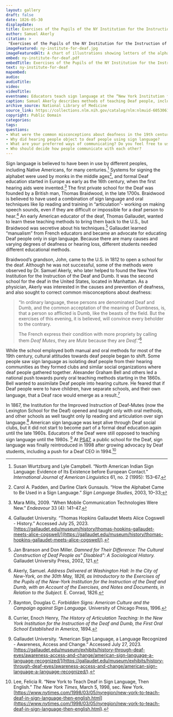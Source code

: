```yaml
--- 
layout: gallery
draft: false
date: 1826-05-30
displaydate: 
title: Exercises of the Pupils of the NY Institution for the Instruction of the Deaf and Dumb
author: Samuel Akerly
citation: >
 "Exercises of the Pupils of the NY Institution for the Instruction of the Deaf and Dumb" in New York City Civil Rights History Project, Accessed: [Month Day, Year], https://nyccivilrightshistory.org/site-preview/gallery/ny-institute-for-deaf.
imageFeatured: ny-institute-for-deaf.jpg
imageFeaturedAlt: A chart of illustrations showing letters of the alphabet through hand signs
embed: ny-institute-for-deaf.pdf
embedTitle: Exercises of the Pupils of the NY Institution for the Instruction of the Deaf and Dumb
text: ny-institute-for-deaf
mapembed: 
audio: 
audioTitle: 
video: 
videoTitle: 
eventname: Educators teach sign language at the “New York Institution for the Instruction of the Deaf and Dumb”
caption: Samuel Akerly describes methods of teaching Deaf people, including the progression of communicating more complex ideas and words through sign language. A chart of illustrations demonstrates how to make letters of the alphabet through signs.
archive_source: National Library of Medicine
source_link: https://collections.nlm.nih.gov/catalog/nlm:nlmuid-60530610R-bk
copyright: Public Domain
categories: 
tags: 
questions: 
- What were the common misconceptions about deafness in the 19th century?
- Why did hearing people object to deaf people using sign language? 
- What are your preferred ways of communicating? Do you feel free to use them, or do you face restrictions in how you would like to communicate? 
- Who should decide how people communicate with each other?
--- 
```


Sign language is believed to have been in use by different peoples, including Native Americans, for many centuries.[^1] Systems for signing the alphabet were used by monks in the middle ages[^2], and formal Deaf education started in Europe as early as the 16th century, when the first hearing aids were invented.[^3] The first private school for the Deaf was founded by a British man, Thomas Braidwood, in the late 1700s. Braidwood is believed to have used a combination of sign language and oral techniques like lip reading and training in “articulation”- working on making speech sounds, even if they are difficult or impossible for a deaf person to hear.[^4] An early American educator of the deaf, Thomas Gallaudet, wanted to learn these teaching methods to bring them back to the U.S., but Braidwood was secretive about his techniques.[^5] Gallaudet learned “manualism” from French educators and became an advocate for educating Deaf people only in sign language. Because there are many causes and varying degrees of deafness or hearing loss, different students needed different educational methods.

Braidwood’s grandson, John, came to the U.S. in 1812 to open a school for the deaf. Although he was not successful, some of the methods were observed by Dr. Samuel Akerly, who later helped to found the New York Institution for the Instruction of the Deaf and Dumb. It was the second school for the deaf in the United States, located in Manhattan. As a physician, Akerly was interested in the causes and prevention of deafness, and also sought to correct common misconceptions about deafness:

> “In ordinary language, these persons are denominated Deaf and Dumb, and the common acceptation of the meaning of Dumbness, is, that a person so afflicted is Dumb, like the beasts of the field. But the exercises of this evening, it is believed, will convince every beholder to the contrary.
>
> The French express their condition with more propriety by calling them *Deaf Mutes*, they are *Mute* because they are *Deaf*.”[^6]

While the school employed both manual and oral methods for most of the 19th century, cultural attitudes towards deaf people began to shift. Some people saw sign language as isolating deaf people from their hearing communities as they formed clubs and similar social organizations where deaf people gathered together. Alexander Graham Bell and others led a national push towards purely oral teaching methods starting in the 1860s. Bell wanted to assimilate Deaf people into hearing culture. He feared that if Deaf people were to have children, have separate schools, and their own language, that a Deaf race would emerge as a result.[^7]

In 1867, the Institution for the Improved Instruction of Deaf-Mutes (now the Lexington School for the Deaf) opened and taught only with oral methods, and other schools as well taught only lip reading and articulation over sign language.[^8] American sign language was kept alive through Deaf social clubs, but it did not start to become part of a formal deaf education again until the late 1960s. Educators of the Deaf were still opposed to teaching sign language until the 1980s. [^9] At [PS47](/gallery/ps47), a public school for the Deaf, sign language was finally reintroduced in 1998 after growing advocacy by Deaf students, including a push for a Deaf CEO in 1994.[^10]

[^1]: Susan Wurtzburg  and Lyle Campbell. “North American Indian Sign Language: Evidence of Its Existence before European Contact.” *International Journal of American Linguistics* 61, no. 2 (1995): 153–67.

[^2]: Carol A. Padden, and Darline Clark Gunsauls. “How the Alphabet Came to Be Used in a Sign Language.” *Sign Language Studies*, 2003, 10–33;

[^3]: Mara Mills, 2009. “When Mobile Communication Technologies Were New.” *Endeavour* 33 (4): 141–47.

[^4]: Gallaudet University. “Thomas Hopkins Gallaudet Meets Alice Cogswell - History.” Accessed July 25, 2023. [https://gallaudet.edu/museum/history/thomas-hopkins-gallaudet-meets-alice-cogswell/](https://gallaudet.edu/museum/history/thomas-hopkins-gallaudet-meets-alice-cogswell/).

[^5]: Jan Branson and Don Miller. *Damned for Their Difference: The Cultural Construction of Deaf People as" Disabled": A Sociological History.* Gallaudet University Press, 2002, 121.

[^6]: Akerly, Samuel. *Address Delivered at Washington Hall: In the City of New-York, on the 30th May, 1826, as Introductory to the Exercises of the Pupils of the New-York Institution for the Instruction of the Deaf and Dumb, with an Account of the Exercises, and Notes and Documents, in Relation to the Subject.* E. Conrad, 1826.

[^7]: Baynton, Douglas C. *Forbidden Signs: American Culture and the Campaign against Sign Language.* University of Chicago Press, 1996.

[^8]: Currier, Enoch Henry, *The History of Articulation Teaching: In the New York Institution for the Instruction of the Deaf and Dumb, the First Oral School Established in America*, 1894.

[^9]: Gallaudet University. “American Sign Language, a Language Recognized - Awareness, Access and Change.” Accessed July 27, 2023. [https://gallaudet.edu/museum/exhibits/history-through-deaf-eyes/awareness-access-and-change/american-sign-language-a-language-recognized/](https://gallaudet.edu/museum/exhibits/history-through-deaf-eyes/awareness-access-and-change/american-sign-language-a-language-recognized/).

[^10]: Lee, Felicia R. “New York to Teach Deaf in Sign Language, Then English.” *The New York Times*, March 5, 1998, sec. New York. [https://www.nytimes.com/1998/03/05/nyregion/new-york-to-teach-deaf-in-sign-language-then-english.html](https://www.nytimes.com/1998/03/05/nyregion/new-york-to-teach-deaf-in-sign-language-then-english.html).
